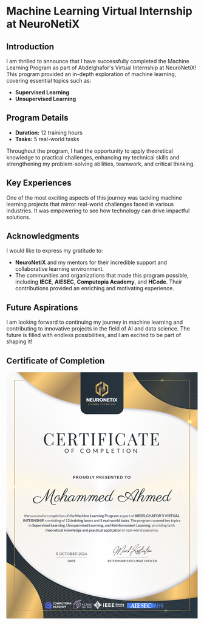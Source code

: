 # Machine Learning Virtual Internship at NeuroNetiX  

## Introduction  
I am thrilled to announce that I have successfully completed the Machine Learning Program as part of Abdelghafor's Virtual Internship at NeuroNetiX! This program provided an in-depth exploration of machine learning, covering essential topics such as:  

- **Supervised Learning**  
- **Unsupervised Learning**  

## Program Details  
- **Duration:** 12 training hours  
- **Tasks:** 5 real-world tasks  

Throughout the program, I had the opportunity to apply theoretical knowledge to practical challenges, enhancing my technical skills and strengthening my problem-solving abilities, teamwork, and critical thinking.  

## Key Experiences  
One of the most exciting aspects of this journey was tackling machine learning projects that mirror real-world challenges faced in various industries. It was empowering to see how technology can drive impactful solutions.  

## Acknowledgments  
I would like to express my gratitude to:  
- **NeuroNetiX** and my mentors for their incredible support and collaborative learning environment.  
- The communities and organizations that made this program possible, including **IECE**, **AIESEC**, **Computopia Academy**, and **HCode**. Their contributions provided an enriching and motivating experience.  

## Future Aspirations  
I am looking forward to continuing my journey in machine learning and contributing to innovative projects in the field of AI and data science. The future is filled with endless possibilities, and I am excited to be part of shaping it!  

## Certificate of Completion  
![Certificate](https://github.com/MohamedAhmed35/NeuronetiX-Internship/blob/main/Certificate/Machine%20Learning%20Certificate031000.jpg)  <!-- Replace with the actual path to your certificate image -->  
